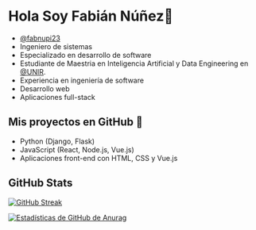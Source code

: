 # Hola Soy Fabián Núñez👋

- [@fabnupi23](https://www.github.com/fabnupi23)
- Ingeniero de sistemas
- Especializado en desarrollo de software
- Estudiante de Maestria en Inteligencia Artificial y Data Engineering en [@UNIR](https://colombia.unir.net/ingenieria/curso-inteligencia-artificial-data-science/).
- Experiencia en ingeniería de software
- Desarrollo web
- Aplicaciones full-stack

## Mis proyectos en GitHub 👯
- Python (Django, Flask)
- JavaScript (React, Node.js, Vue.js)
- Aplicaciones front-end con HTML, CSS y  Vue.js

## GitHub Stats

[![GitHub Streak](https://github-readme-streak-stats.herokuapp.com?user=fabnupi23&theme=highcontrast)](https://git.io/streak-stats)

[![Estadísticas de GitHub de Anurag](https://github-readme-stats.vercel.app/api?username=anuraghazra)](https://github.com/anuraghazra/github-readme-stats)
